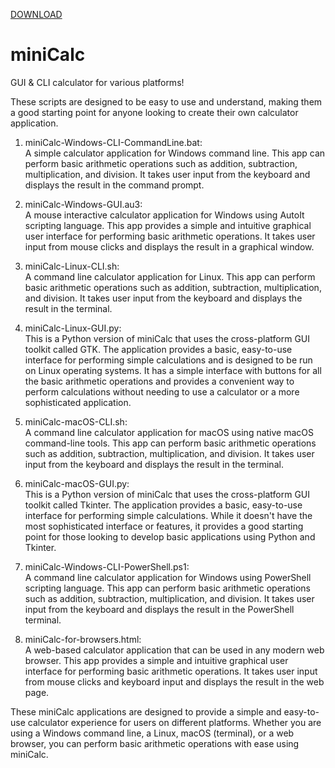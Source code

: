 [DOWNLOAD](https://github.com/ryslavyvaclav/miniCalc/archive/refs/heads/main.zip)

# miniCalc
GUI & CLI calculator for various platforms! 
  
  These scripts are designed to be easy to use and understand, making them a good starting point for anyone looking to create their own calculator application.

1. miniCalc-Windows-CLI-CommandLine.bat:   
  A simple calculator application for Windows command line. This app can perform basic arithmetic operations such as addition, subtraction, multiplication, and division. It takes user input from the keyboard and displays the result in the command prompt.

2. miniCalc-Windows-GUI.au3:    
  A mouse interactive calculator application for Windows using AutoIt scripting language. This app provides a simple and intuitive graphical user interface for performing basic arithmetic operations. It takes user input from mouse clicks and displays the result in a graphical window.

3. miniCalc-Linux-CLI.sh:   
  A command line calculator application for Linux. This app can perform basic arithmetic operations such as addition, subtraction, multiplication, and division. It takes user input from the keyboard and displays the result in the terminal.

4. miniCalc-Linux-GUI.py:   
  This is a Python version of miniCalc that uses the cross-platform GUI toolkit called GTK. The application provides a basic, easy-to-use interface for performing simple calculations and is designed to be run on Linux operating systems. It has a simple interface with buttons for all the basic arithmetic operations and provides a convenient way to perform calculations without needing to use a calculator or a more sophisticated application.

5. miniCalc-macOS-CLI.sh:   
  A command line calculator application for macOS using native macOS command-line tools. This app can perform basic arithmetic operations such as addition, subtraction, multiplication, and division. It takes user input from the keyboard and displays the result in the terminal.

6. miniCalc-macOS-GUI.py:   
  This is a Python version of miniCalc that uses the cross-platform GUI toolkit called Tkinter. The application provides a basic, easy-to-use interface for performing simple calculations. While it doesn't have the most sophisticated interface or features, it provides a good starting point for those looking to develop basic applications using Python and Tkinter.

7. miniCalc-Windows-CLI-PowerShell.ps1:   
  A command line calculator application for Windows using PowerShell scripting language. This app can perform basic arithmetic operations such as addition, subtraction, multiplication, and division. It takes user input from the keyboard and displays the result in the PowerShell terminal.

8. miniCalc-for-browsers.html:    
  A web-based calculator application that can be used in any modern web browser. This app provides a simple and intuitive graphical user interface for performing basic arithmetic operations. It takes user input from mouse clicks and keyboard input and displays the result in the web page.

  
These miniCalc applications are designed to provide a simple and easy-to-use calculator experience for users on different platforms. Whether you are using a Windows command line, a Linux, macOS (terminal), or a web browser, you can perform basic arithmetic operations with ease using miniCalc.
